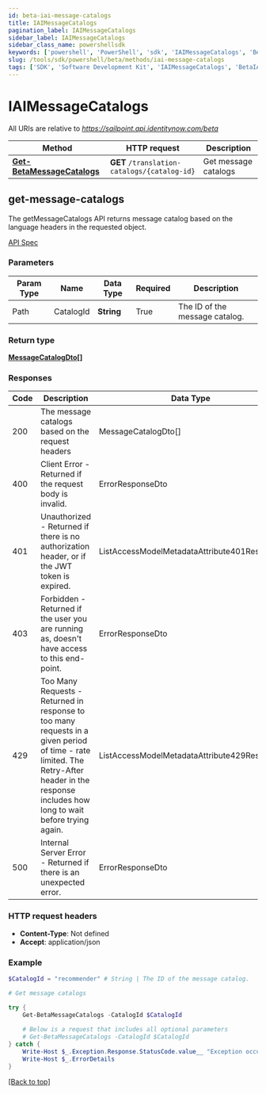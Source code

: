 ```yaml
---
id: beta-iai-message-catalogs
title: IAIMessageCatalogs
pagination_label: IAIMessageCatalogs
sidebar_label: IAIMessageCatalogs
sidebar_class_name: powershellsdk
keywords: ['powershell', 'PowerShell', 'sdk', 'IAIMessageCatalogs', 'BetaIAIMessageCatalogs'] 
slug: /tools/sdk/powershell/beta/methods/iai-message-catalogs
tags: ['SDK', 'Software Development Kit', 'IAIMessageCatalogs', 'BetaIAIMessageCatalogs']
---
```


# IAIMessageCatalogs
   
  

All URIs are relative to *https://sailpoint.api.identitynow.com/beta*

Method | HTTP request | Description
------------- | ------------- | -------------
[**Get-BetaMessageCatalogs**](#get-message-catalogs) | **GET** `/translation-catalogs/{catalog-id}` | Get message catalogs


## get-message-catalogs
The getMessageCatalogs API returns message catalog based on the language headers in the requested object.

[API Spec](https://developer.sailpoint.com/docs/api/beta/get-message-catalogs)

### Parameters 
Param Type | Name | Data Type | Required  | Description
------------- | ------------- | ------------- | ------------- | ------------- 
Path   | CatalogId | **String** | True  | The ID of the message catalog.

### Return type
[**MessageCatalogDto[]**](../models/message-catalog-dto)

### Responses
Code | Description  | Data Type
------------- | ------------- | -------------
200 | The message catalogs based on the request headers | MessageCatalogDto[]
400 | Client Error - Returned if the request body is invalid. | ErrorResponseDto
401 | Unauthorized - Returned if there is no authorization header, or if the JWT token is expired. | ListAccessModelMetadataAttribute401Response
403 | Forbidden - Returned if the user you are running as, doesn&#39;t have access to this end-point. | ErrorResponseDto
429 | Too Many Requests - Returned in response to too many requests in a given period of time - rate limited. The Retry-After header in the response includes how long to wait before trying again. | ListAccessModelMetadataAttribute429Response
500 | Internal Server Error - Returned if there is an unexpected error. | ErrorResponseDto

### HTTP request headers
- **Content-Type**: Not defined
- **Accept**: application/json

### Example
```powershell
$CatalogId = "recommender" # String | The ID of the message catalog.

# Get message catalogs

try {
    Get-BetaMessageCatalogs -CatalogId $CatalogId 
    
    # Below is a request that includes all optional parameters
    # Get-BetaMessageCatalogs -CatalogId $CatalogId  
} catch {
    Write-Host $_.Exception.Response.StatusCode.value__ "Exception occurred when calling Get-BetaMessageCatalogs"
    Write-Host $_.ErrorDetails
}
```
[[Back to top]](#) 
